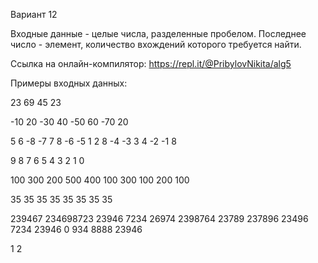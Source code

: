 Вариант 12

Входные данные - целые числа, разделенные пробелом. Последнее число - элемент, количество вхождений которого требуется найти.

Ссылка на онлайн-компилятор: https://repl.it/@PribylovNikita/alg5

Примеры входных данных:

23 69 45 23

-10 20 -30 40 -50 60 -70 20

5 6 -8 -7 7 8 -6 -5 1 2 8 -4 -3 3 4 -2 -1 8

9 8 7 6 5 4 3 2 1 0

100 300 200 500 400 100 300 100 200 100

35 35 35 35 35 35 35 35

239467 234698723 23946 7234 26974 2398764 23789 237896 23496 7234 23946 0 934 8888 23946

1 2
